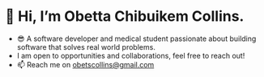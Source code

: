 # 👋 Hi, I’m Obetta Chibuikem Collins.
- 😎 A software developer and medical student passionate about building software that solves real world problems.
- I am open to opportunities and collaborations, feel free to reach out!
- 📫 Reach me on obetscollins@gmail.com

<!---
CollinDex/CollinDex is a ✨ special ✨ repository because its `README.md` (this file) appears on your GitHub profile.
You can click the Preview link to take a look at your changes.
--->
